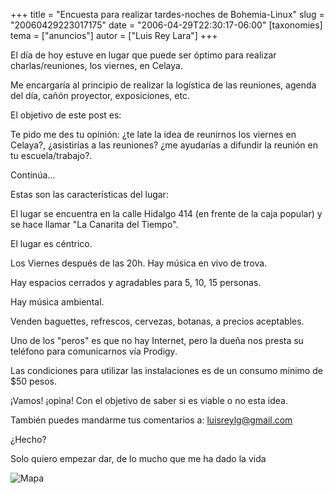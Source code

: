 +++
title = "Encuesta para realizar tardes-noches de Bohemia-Linux"
slug = "20060429223017175"
date = "2006-04-29T22:30:17-06:00"
[taxonomies]
tema = ["anuncios"]
autor = ["Luis Rey Lara"]
+++

El día de hoy estuve en lugar que puede ser óptimo para realizar
charlas/reuniones, los viernes, en Celaya.

Me encargaría al principio de realizar la logística de las reuniones, agenda del
día, cañón proyector, exposiciones, etc.

El objetivo de este post es:

Te pido me des tu opinión: ¿te late la idea de reunirnos los viernes en Celaya?,
¿asistirías a las reuniones? ¿me ayudarías a difundir la reunión en tu
escuela/trabajo?.

Continúa...

<!-- more -->
Estas son las características del lugar:

El lugar se encuentra en la calle Hidalgo 414 (en frente de la caja popular) y
se hace llamar "La Canarita del Tiempo".

El lugar es céntrico.

Los Viernes después de las 20h. Hay música en vivo de trova.

Hay espacios cerrados y agradables para 5, 10, 15 personas.

Hay música ambiental.

Venden baguettes, refrescos, cervezas, botanas, a precios aceptables.

Uno de los "peros" es que no hay Internet, pero la dueña nos presta su teléfono
para comunicarnos vía Prodigy.

Las condiciones para utilizar las instalaciones es de un consumo mínimo de $50
pesos.

¡Vamos! ¡opina! Con el objetivo de saber si es viable o no esta idea.

También puedes mandarme tus comentarios a: <luisreylg@gmail.com>

¿Hecho?

Solo quiero empezar dar, de lo mucho que me ha dado la vida

![Mapa](../images/20060429223017175_1_original.JPG)
